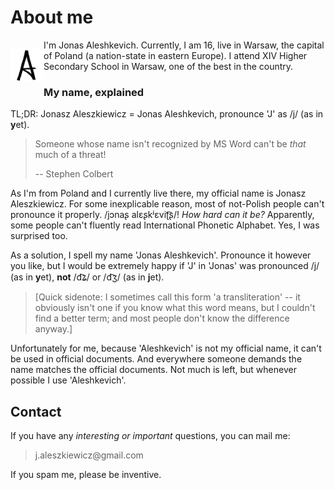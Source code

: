 # About me

<div style="float: left; width: 6ch;">

!['A' logo](aleshkevich-logo.png)

</div>

I'm Jonas Aleshkevich. Currently, I am 16, live in Warsaw, the capital of Poland (a nation-state in eastern Europe). I attend XIV Higher Secondary School in Warsaw, one of the best in the country.

### My name, explained

TL;DR: Jonasz Aleszkiewicz = Jonas Aleshkevich, pronounce 'J' as /j/ (as in **y**et).

> Someone whose name isn't recognized by MS Word can't be *that* much of a threat!
>
> -- Stephen Colbert

As I'm from Poland and I currently live there, my official name is Jonasz Aleszkiewicz. For some inexplicable reason, most of not-Polish people can't pronounce it properly.
/jɔnaʂ alɛʂkʲɛviʈ͡ʂ/! *How hard can it be?* Apparently, some people can't fluently read International Phonetic Alphabet. Yes, I was surprised too.

As a solution, I spell my name 'Jonas Aleshkevich'. Pronounce it however you like, but I would be extremely happy if 'J' in 'Jonas' was pronounced /j/ (as in **y**et), **not** /d͡ʑ/ or /d͡ʒ/ (as in **j**et).

> [Quick sidenote: I sometimes call this form 'a transliteration' -- it obviously isn't one if you know what this word means, but I couldn't find a better term; and most people don't know the difference anyway.]

Unfortunately for me, because 'Aleshkevich' is not my official name, it can't be used in official documents. And everywhere someone demands the name matches the official documents. Not much is left, but whenever possible I use 'Aleshkevich'.

## Contact

If you have any *interesting or important* questions, you can mail me:

> j.aleszkiewicz<span style="display: none;">[remove this text, including the square brackets]</span>@gmail.com

If you spam me, please be inventive.
